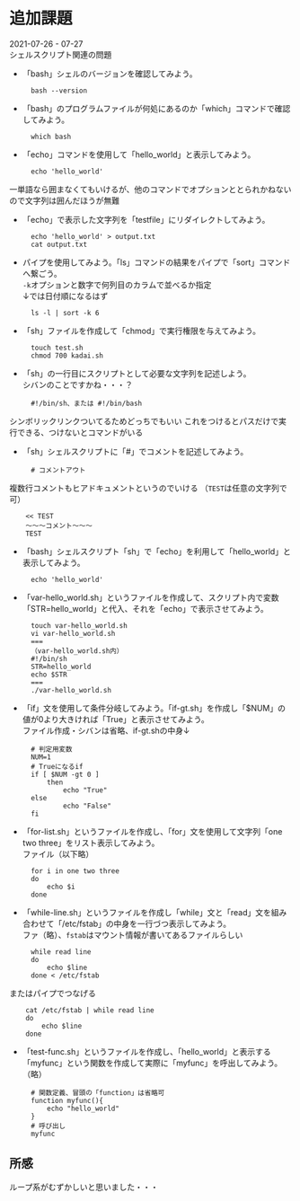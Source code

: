 
# 追加課題
2021-07-26 - 07-27  
シェルスクリプト関連の問題

- 「bash」シェルのバージョンを確認してみよう。

		bash --version
		
- 「bash」のプログラムファイルが何処にあるのか「which」コマンドで確認してみよう。

		which bash
		
- 「echo」コマンドを使用して「hello_world」と表示してみよう。  

		echo 'hello_world'
		
一単語なら囲まなくてもいけるが、他のコマンドでオプションととられかねないので文字列は囲んだほうが無難

- 「echo」で表示した文字列を「testfile」にリダイレクトしてみよう。  

		echo 'hello_world' > output.txt
		cat output.txt

- パイプを使用してみよう。「ls」コマンドの結果をパイプで「sort」コマンドへ繋ごう。  
`-k`オプションと数字で何列目のカラムで並べるか指定  
↓では日付順になるはず

		ls -l | sort -k 6

- 「sh」ファイルを作成して「chmod」で実行権限を与えてみよう。

		touch test.sh
		chmod 700 kadai.sh

- 「sh」の一行目にスクリプトとして必要な文字列を記述しよう。  
シバンのことですかね・・・？

		#!/bin/sh、または #!/bin/bash
		
シンボリックリンクついてるためどっちでもいい
これをつけるとパスだけで実行できる、つけないとコマンドがいる

- 「sh」シェルスクリプトに「#」でコメントを記述してみよう。

		# コメントアウト
		
複数行コメントもヒアドキュメントというのでいける
（`TEST`は任意の文字列で可）

		<< TEST
		～～～コメント～～～
		TEST

- 「bash」シェルスクリプト「sh」で「echo」を利用して「hello_world」と表示してみよう。

		echo 'hello_world'

- 「var-hello_world.sh」というファイルを作成して、スクリプト内で変数「STR=hello_world」と代入、それを「echo」で表示させてみよう。

		touch var-hello_world.sh
		vi var-hello_world.sh
		===
		（var-hello_world.sh内）
		#!/bin/sh
		STR=hello_world
		echo $STR
		===
		./var-hello_world.sh

- 「if」文を使用して条件分岐してみよう。「if-gt.sh」を作成し「$NUM」の値が0より大きければ「True」と表示させてみよう。  
ファイル作成・シバンは省略、if-gt.shの中身↓

		# 判定用変数
		NUM=1
		# Trueになるif
		if [ $NUM -gt 0 ]
			then
				echo "True"
		else
				echo "False"
		fi

- 「for-list.sh」というファイルを作成し、「for」文を使用して文字列「one two three」をリスト表示してみよう。  
ファイル（以下略）

		for i in one two three
		do
			echo $i
		done

- 「while-line.sh」というファイルを作成し「while」文と「read」文を組み合わせて「/etc/fstab」の中身を一行づつ表示してみよう。  
ファ（略）、`fstab`はマウント情報が書いてあるファイルらしい

		while read line
		do
			echo $line
		done < /etc/fstab
またはパイプでつなげる

		cat /etc/fstab | while read line
		do
			echo $line
		done

- 「test-func.sh」というファイルを作成し、「hello_world」と表示する「myfunc」という関数を作成して実際に「myfunc」を呼出してみよう。  
（略）

		# 関数定義、冒頭の「function」は省略可
		function myfunc(){
			echo "hello_world"
		}
		# 呼び出し
		myfunc

## 所感
ループ系がむずかしいと思いました・・・


